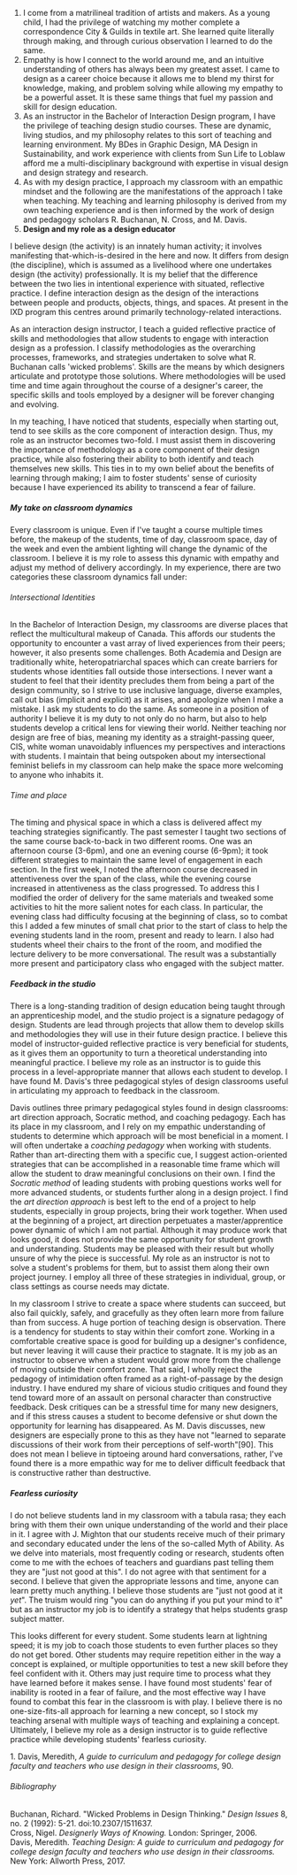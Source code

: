 1. I come from a matrilineal tradition of artists and makers. As a young child, I had the privilege of watching my mother complete a correspondence City & Guilds in textile art. She learned quite literally through making, and through curious observation I learned to do the same. 
2. Empathy is how I connect to the world around me, and an intuitive understanding of others has always been my greatest asset. I came to design as a career choice because it allows me to blend my thirst for knowledge, making, and problem solving while allowing my empathy to be a powerful asset. It is these same things that fuel my passion and skill for design education. 
3. As an instructor in the Bachelor of Interaction Design program, I have the privilege of teaching design studio courses. These are dynamic, living studios, and my philosophy relates to this sort of teaching and learning environment. My BDes in Graphic Design, MA Design in Sustainability, and work experience with clients from Sun Life to Loblaw afford me a multi-disciplinary background with expertise in visual design and design strategy and research. 
4. As with my design practice, I approach my classroom with an empathic mindset and the following are the manifestations of the approach I take when teaching. My teaching and learning philosophy is derived from my own teaching experience and is then informed by the work of design and pedagogy scholars R. Buchanan, N. Cross, and M. Davis. 
5. **Design and my role as a design educator**

I believe design (the activity) is an innately human activity; it involves manifesting that-which-is-desired in the here and now. It differs from design (the discipline),  which is assumed as a livelihood where one undertakes design (the activity) professionally. It is my belief that the difference between the two lies in intentional experience with situated, reflective practice. I define interaction design as the design of the interactions between people and products, objects, things, and spaces.  At present in the IXD program this centres around primarily technology-related interactions. 

As an interaction design instructor, I teach a guided reflective practice of skills and methodologies that allow students to engage with interaction design as a profession. I classify methodologies as the overarching processes, frameworks, and strategies undertaken to solve what R. Buchanan calls 'wicked problems'. Skills are the means by which designers articulate and prototype those solutions. Where methodologies will be used time and time again throughout the course of a designer's career, the specific skills and tools employed by a designer will be forever changing and evolving.

In my teaching, I have noticed that students, especially when starting out, tend to see skills as the core component of interaction design. Thus, my role as an instructor becomes two-fold. I must assist them in discovering the importance of methodology as a core component of their design practice, while also fostering their ability to both identify and teach themselves new skills. This ties in to my own belief about the benefits of learning through making; I aim to foster students' sense of curiosity because I have experienced its ability to transcend a fear of failure.

##### My take on classroom dynamics

Every classroom is unique. Even if I've taught a course multiple times before, the makeup of the students, time of day, classroom space, day of the week and even the ambient lighting will change the dynamic of the classroom. I believe it is my role to assess this dynamic with empathy and adjust my method of delivery accordingly. In my experience, there are two categories these classroom dynamics fall under:

###### Intersectional Identities

In the Bachelor of Interaction Design, my classrooms are diverse places that reflect the multicultural makeup of Canada. This affords our students the opportunity to encounter a vast array of lived experiences from their peers; however, it also presents some challenges. Both Academia and Design are traditionally white, heteropatriarchal spaces which can create barriers for students whose identities fall outside those intersections. I never want a student to feel that their identity precludes them from being a part of the design community, so I strive to use inclusive language, diverse examples, call out bias (implicit and explicit) as it arises, and apologize when I make a mistake. I ask my students to do the same. As someone in a position of authority I believe it is my duty to not only do no harm, but also to help students develop a critical lens for viewing their world. Neither teaching nor design are free of bias, meaning my identity as a straight-passing queer, CIS, white woman unavoidably influences my perspectives and interactions with students. I maintain that being outspoken about my intersectional feminist beliefs in my classroom can help make the space more welcoming to anyone who inhabits it.

###### Time and place

The timing and physical space in which a class is delivered affect my teaching strategies significantly. The past semester I taught two sections of the same course back-to-back in two different rooms. One was an afternoon course (3-6pm), and one an evening course (6-9pm); it took different strategies to maintain the same level of engagement in each section. In the first week, I noted the afternoon course decreased in attentiveness over the span of the class, while the evening course increased in attentiveness as the class progressed. To address this I modified the order of delivery for the same materials and tweaked some  activities to hit the more salient notes for each class. In particular, the evening class had difficulty focusing at the beginning of class, so to combat this I added a few minutes of small chat prior to the start of class to help the evening students land in the room, present and ready to learn.  I also had students wheel their chairs to the front of the room, and modified the lecture delivery to be more conversational. The result was a substantially more present and participatory class who engaged with the subject matter. 

##### Feedback in the studio

There is a long-standing tradition of design education being taught through an apprenticeship model, and the studio project is a signature pedagogy of design. Students are lead through projects that allow them to develop skills and methodologies they will use in their future design practice. I believe this model of instructor-guided reflective practice is very beneficial for students, as it gives them an opportunity to turn a theoretical understanding into meaningful practice. I believe my role as an instructor is to guide this process in a level-appropriate manner that allows each student to develop. I have found M. Davis's three pedagogical styles of design classrooms useful in articulating my approach to feedback in the classroom.

Davis outlines three primary pedagogical styles found in design classrooms: art direction approach, Socratic method, and coaching pedagogy. Each has its place in my classroom, and I rely on my empathic understanding of students to determine which approach will be most beneficial in a moment. I will often undertake a *coaching pedagogy* when working with students. Rather than art-directing them with a specific cue, I suggest action-oriented strategies that can be accomplished in a reasonable time frame which will allow the student to draw meaningful conclusions on their own. I find the *Socratic method* of leading students with probing questions works well for more advanced students, or students further along in a design project. I find the *art direction approach* is best left to the end of a project to help students, especially in group projects, bring their work together. When used at the beginning of a project, art direction perpetuates a master/apprentice power dynamic of which I am not partial. Although it may produce work that looks good, it does not provide the same opportunity for student growth and understanding. Students may be pleased with their result but wholly unsure of why the piece is successful. My role as an instructor is not to solve a student's problems for them, but to assist them along their own project journey. I employ all three of these strategies in individual, group, or class settings as course needs may dictate.

In my classroom I strive to create a space where students can succeed, but also fail quickly, safely, and gracefully as they often learn more from failure than from success. A huge portion of teaching design is observation. There is a tendency for students to stay within their comfort zone. Working in a comfortable creative space is good for building up a designer's confidence, but never leaving it will cause their practice to stagnate. It is my job as an instructor to observe when a student would grow more from the challenge of moving outside their comfort zone. That said, I wholly reject the pedagogy of intimidation often framed as a right-of-passage by the design industry. I have endured my share of vicious studio critiques and found they tend toward more of an assault on personal character than constructive feedback. Desk critiques can be a stressful time for many new designers, and if this stress causes a student to become defensive or shut down the opportunity for learning has disappeared. As M. Davis discusses, new designers are especially prone to this as they have not "learned to separate discussions of their work from their perceptions of self-worth"[90]. This does not mean I believe in tiptoeing around hard conversations, rather, I've found there is a more empathic way for me to deliver difficult feedback that is constructive rather than destructive.

##### Fearless curiosity

I do not believe students land in my classroom with a tabula rasa; they each bring with them their own unique understanding of the world and their place in it. I agree with J. Mighton that our students receive much of their primary and secondary educated under the lens of the so-called Myth of Ability. As we delve into materials, most frequently coding or research, students often come to me with the echoes of teachers and guardians past telling them they are "just not good at this". I do not agree with that sentiment for a second. I believe that given the appropriate lessons and time, anyone can learn pretty much anything. I believe those students are "just not good at it *yet*". The truism would ring "you can do anything if you put your mind to it" but as an instructor my job is to identify a strategy that helps students grasp subject matter. 

This looks different for every student. Some students learn at lightning speed; it is my job to coach those students to even further places so they do not get bored. Other students may require repetition either in the way a concept is explained, or multiple opportunities to test a new skill before they feel confident with it. Others may just require time to process what they have learned before it makes sense. I have found most students' fear of inability is rooted in a fear of failure, and the most effective way I have found to combat this fear in the classroom is with play. I believe there is no one-size-fits-all approach for learning a new concept, so I stock my teaching arsenal with multiple ways of teaching and explaining a concept. Ultimately, I believe my role as a design instructor is to guide reflective practice while developing students' fearless curiosity. 

<span id="footnote">1. Davis, Meredith, *A guide to curriculum and pedagogy for college design faculty and teachers who use design in their classrooms*, 90.</span>



###### Bibliography

Buchanan, Richard. "Wicked Problems in Design Thinking." *Design Issues* 8, no. 2 (1992): 5-21. doi:10.2307/1511637.<br>Cross, Nigel. *Designerly Ways of Knowing.* London: Springer, 2006. <br>Davis, Meredith. *Teaching Design: A guide to curriculum and pedagogy for college design faculty and teachers who use design in their classrooms.* New York: Allworth Press, 2017. 